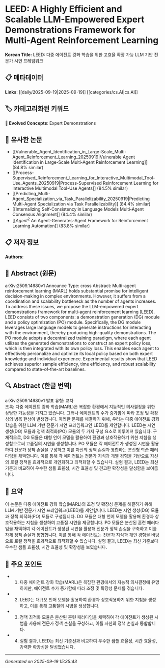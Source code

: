 
# LEED: A Highly Efficient and Scalable LLM-Empowered Expert Demonstrations Framework for Multi-Agent Reinforcement Learning

**Korean Title:** LEED: 다중 에이전트 강화 학습을 위한 고효율 확장 가능 LLM 기반 전문가 시연 프레임워크

## 📋 메타데이터

**Links**: [[daily/2025-09-19|2025-09-19]] [[categories/cs.AI|cs.AI]]

## 🏷️ 카테고리화된 키워드
**🚀 Evolved Concepts**: Expert Demonstrations

## 🔗 유사한 논문
- [[Vulnerable_Agent_Identification_in_Large-Scale_Multi-Agent_Reinforcement_Learning_20250919|Vulnerable Agent Identification in Large-Scale Multi-Agent Reinforcement Learning]] (84.8% similar)
- [[Process-Supervised_Reinforcement_Learning_for_Interactive_Multimodal_Tool-Use_Agents_20250919|Process-Supervised Reinforcement Learning for Interactive Multimodal Tool-Use Agents]] (84.5% similar)
- [[Predicting_Multi-Agent_Specialization_via_Task_Parallelizability_20250919|Predicting Multi-Agent Specialization via Task Parallelizability]] (84.4% similar)
- [[Internalizing Self-Consistency in Language Models Multi-Agent Consensus Alignment]] (84.4% similar)
- [[$Agent^2$ An Agent-Generates-Agent Framework for Reinforcement Learning Automation]] (83.8% similar)

## 📋 저자 정보

**Authors:** 

## 📄 Abstract (원문)

arXiv:2509.14680v1 Announce Type: cross 
Abstract: Multi-agent reinforcement learning (MARL) holds substantial promise for intelligent decision-making in complex environments. However, it suffers from a coordination and scalability bottleneck as the number of agents increases. To address these issues, we propose the LLM-empowered expert demonstrations framework for multi-agent reinforcement learning (LEED). LEED consists of two components: a demonstration generation (DG) module and a policy optimization (PO) module. Specifically, the DG module leverages large language models to generate instructions for interacting with the environment, thereby producing high-quality demonstrations. The PO module adopts a decentralized training paradigm, where each agent utilizes the generated demonstrations to construct an expert policy loss, which is then integrated with its own policy loss. This enables each agent to effectively personalize and optimize its local policy based on both expert knowledge and individual experience. Experimental results show that LEED achieves superior sample efficiency, time efficiency, and robust scalability compared to state-of-the-art baselines.

## 🔍 Abstract (한글 번역)

arXiv:2509.14680v1 발표 유형: 교차  
초록: 다중 에이전트 강화 학습(MARL)은 복잡한 환경에서 지능적인 의사결정을 위한 상당한 가능성을 가지고 있습니다. 그러나 에이전트의 수가 증가함에 따라 조정 및 확장성의 병목 현상이 발생합니다. 이러한 문제를 해결하기 위해, 우리는 다중 에이전트 강화 학습을 위한 LLM 기반 전문가 시연 프레임워크인 LEED를 제안합니다. LEED는 시연 생성(DG) 모듈과 정책 최적화(PO) 모듈의 두 가지 구성 요소로 이루어져 있습니다. 구체적으로, DG 모듈은 대형 언어 모델을 활용하여 환경과 상호작용하기 위한 지침을 생성함으로써 고품질의 시연을 생성합니다. PO 모듈은 각 에이전트가 생성된 시연을 활용하여 전문가 정책 손실을 구성하고 이를 자신의 정책 손실과 통합하는 분산형 학습 패러다임을 채택합니다. 이를 통해 각 에이전트는 전문가 지식과 개별 경험을 기반으로 자신의 로컬 정책을 효과적으로 개인화하고 최적화할 수 있습니다. 실험 결과, LEED는 최신 기준과 비교하여 우수한 샘플 효율성, 시간 효율성 및 견고한 확장성을 달성함을 보여줍니다.

## 📝 요약

이 논문은 다중 에이전트 강화 학습(MARL)의 조정 및 확장성 문제를 해결하기 위해 LLM 기반 전문가 시연 프레임워크(LEED)를 제안합니다. LEED는 시연 생성(DG) 모듈과 정책 최적화(PO) 모듈로 구성됩니다. DG 모듈은 대형 언어 모델을 활용해 환경과 상호작용하는 지침을 생성하여 고품질 시연을 제공합니다. PO 모듈은 분산된 훈련 패러다임을 채택하여 각 에이전트가 생성된 시연을 활용해 전문가 정책 손실을 구축하고 이를 자체 정책 손실과 통합합니다. 이를 통해 각 에이전트는 전문가 지식과 개인 경험을 바탕으로 로컬 정책을 효과적으로 최적화할 수 있습니다. 실험 결과, LEED는 최신 기준보다 우수한 샘플 효율성, 시간 효율성 및 확장성을 보였습니다.

## 🎯 주요 포인트

- 1. 다중 에이전트 강화 학습(MARL)은 복잡한 환경에서의 지능적 의사결정에 유망하지만, 에이전트 수가 증가함에 따라 조정 및 확장성 문제를 겪습니다.

- 2. LEED는 대규모 언어 모델을 활용하여 환경과 상호작용하기 위한 지침을 생성하고, 이를 통해 고품질의 시범을 생성합니다.

- 3. 정책 최적화 모듈은 분산된 훈련 패러다임을 채택하여 각 에이전트가 생성된 시범을 사용해 전문가 정책 손실을 구성하고, 이를 자신의 정책 손실과 통합합니다.

- 4. 실험 결과, LEED는 최신 기준선과 비교하여 우수한 샘플 효율성, 시간 효율성, 강력한 확장성을 달성했습니다.

---

*Generated on 2025-09-19 15:35:43*
